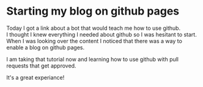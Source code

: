 # Starting my blog on github pages

Today I got a link about a bot that would teach me how to use github.  
I thought I knew everything I needed about github so I was hesitant to start.  
When I was looking over the content I noticed that there was a way to enable a blog on github pages.

I am taking that tutorial now and learning how to use github with pull requests that get approved.

It's a great experiance!
